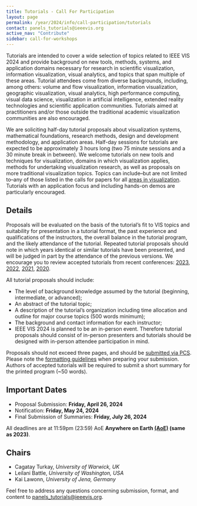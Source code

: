 ```yaml
---
title: Tutorials - Call For Participation
layout: page
permalink: /year/2024/info/call-participation/tutorials
contact: panels_tutorials@ieeevis.org
active_nav: "Contribute"
sidebar: call-for-workshops
---
```


Tutorials are intended to cover a wide selection of topics related to IEEE VIS 2024 and provide background on new tools, methods, systems, and application domains necessary for research in scientific visualization, information visualization, visual analytics, and topics that span multiple of these areas. Tutorial attendees come from diverse backgrounds, including, among others: volume and flow visualization, information visualization, geographic visualization, visual analytics, high performance computing, visual data science, visualization in artificial intelligence, extended reality technologies and scientific application communities. Tutorials aimed at practitioners and/or those outside the traditional academic visualization communities are also encouraged.

We are soliciting half-day tutorial proposals about visualization systems, mathematical foundations, research methods, design and development methodology, and application areas. Half-day sessions for tutorials are expected to be approximately 3 hours long (two 75 minute sessions and a 30 minute break in between).  We welcome tutorials on new tools and techniques for visualization, domains in which visualization applies, methods for undertaking visualization research, as well as proposals on more traditional visualization topics. Topics can include–but are not limited to–any of those listed in the calls for papers for all [areas in visualization](/year/2024/info/call-participation/call-for-participation). Tutorials with an application focus and including hands-on demos are particularly encouraged.

## Details

Proposals will be evaluated on the basis of the tutorial’s fit to VIS topics and suitability for presentation in a tutorial format, the past experience and qualifications of the instructors, the overall balance in the tutorial program, and the likely attendance of the tutorial. Repeated tutorial proposals should note in which years identical or similar tutorials have been presented, and will be judged in part by the attendance of the previous versions. We encourage you to review accepted tutorials from recent conferences: [2023](https://ieeevis.org/year/2023/info/tutorials),
[2022](https://ieeevis.org/year/2022/info/tutorials), [2021](https://ieeevis.org/year/2021/info/tutorials),  [2020](https://ieeevis.org/year/2020/info/tutorials).

All tutorial proposals should include:

* The level of background knowledge assumed by the tutorial (beginning, intermediate, or advanced);
* An abstract of the tutorial topic;
* A description of the tutorial’s organization including time allocation and outline for major course topics (500 words minimum);
* The background and contact information for each instructor;
* IEEE VIS 2024 is planned to be an in-person event. Therefore tutorial proposals should consist of in-person presenters and tutorials should be designed with in-person attendee participation in mind.

Proposals should not exceed three pages, and should be [submitted via PCS](http://new.precisionconference.com/vgtc/). Please note the [formatting guidelines](https://tc.computer.org/vgtc/publications/conference/) when preparing your submission. Authors of accepted tutorials will be required to submit a short summary for the printed program (~50 words).

## Important Dates
* Proposal Submission: **Friday, April 26, 2024**
* Notification: **Friday, May 24, 2024**
* Final Submission of Summaries: **Friday, July 26, 2024**

All deadlines are at 11:59pm (23:59) AoE **Anywhere on Earth [(AoE)](https://time.is/Anywhere_on_Earth) (same as 2023)**.

## Chairs

* Cagatay Turkay, *University of Warwick, UK*
* Leilani Battle, *University of Washington, USA*
* Kai Lawonn, *University of Jena, Germany*

Feel free to address any questions concerning submission, format, and content to [panels_tutorials@ieeevis.org](mailto:panels_tutorials@ieeevis.org).



